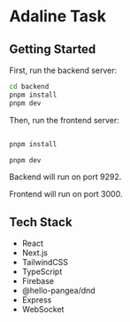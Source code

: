# Adaline Task

## Getting Started

First, run the backend server:

```bash
cd backend
pnpm install
pnpm dev
```

Then, run the frontend server:

```bash

pnpm install

pnpm dev
```

Backend will run on port 9292.

Frontend will run on port 3000.

## Tech Stack

- React
- Next.js
- TailwindCSS
- TypeScript
- Firebase
- @hello-pangea/dnd
- Express
- WebSocket
